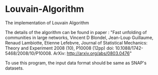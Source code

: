 Louvain-Algorithm
=================

The implementation of Louvain Algorithm

The details of the algorithm can be found in paper :
"Fast unfolding of communities in large networks, Vincent D Blondel, Jean-Loup Guillaume, Renaud Lambiotte, Etienne Lefebvre, 
Journal of Statistical Mechanics: Theory and Experiment 2008 (10), P10008 (12pp) doi: 10.1088/1742-5468/2008/10/P10008. ArXiv: http://arxiv.org/abs/0803.0476"

To use this program, the input data format should be same as SNAP's datasets.
